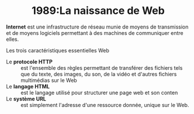 <html>
  <center><h1>1989:La naissance de Web</h1></center>
  <p><b>Internet</b> est une infrastructure de réseau munie de moyens de transmission et de moyens logiciels permettant à des machines de communiquer entre elles.</p>
  <p>Les trois caractéristiques essentielles Web</p>
  <dl>
        <dt>Le <b>protocole HTTP</b></dt>
    <dd> est l'ensemble des règles permettant de transférer des fichiers tels que du texte, des images, du son, de la vidéo et d'autres fichiers multimédias sur le Web</dd>
        <dt>Le <b>langage HTML</b></dt>
    <dd>est le langage utilisé pour structurer une page web et son conten</dd>
        <dt>Le <b>système URL</b>
    <dd>est simplement l'adresse d'une ressource donnée, unique sur le Web.</dd>
  </dl>
  
</html>
